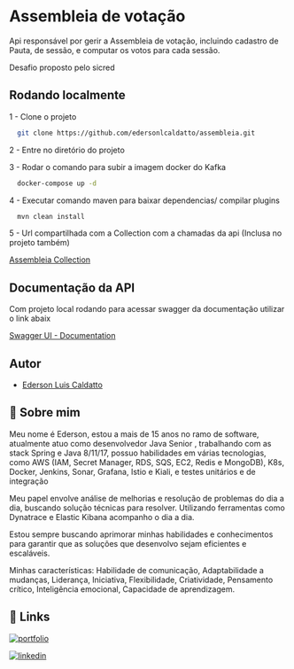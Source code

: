 
# Assembleia de votação

Api responsável por gerir a Assembleia de votação, incluindo cadastro de Pauta, de sessão, e computar os votos para cada sessão.

Desafio proposto pelo sicred




## Rodando localmente

1 - Clone o projeto

```bash
  git clone https://github.com/edersonlcaldatto/assembleia.git
```

2 - Entre no diretório do projeto


3 - Rodar o comando para subir a imagem docker do Kafka

```bash
  docker-compose up -d
```

4 - Executar comando maven para baixar dependencias/ compilar plugins 

```bash
  mvn clean install
```

5 - Url compartilhada com a Collection com a chamadas da api (Inclusa no projeto também)

[Assembleia Collection](https://www.postman.com/edersoncaldatto/workspace/dbc-sicredi/collection/9662310-f80c0b4b-23d4-4961-8248-0e88a75ac5fa?action=share&creator=9662310)





## Documentação da API

Com projeto local rodando para acessar swagger da documentação utilizar o link abaix

[Swagger UI - Documentation](localhost:8001/swagger-ui/index.html)



## Autor


- [Ederson Luis Caldatto](https://github.com/edersonlcaldatto)


## 🚀 Sobre mim

Meu nome é Ederson, estou a mais de 15 anos no ramo de software, atualmente atuo como desenvolvedor Java Senior , trabalhando com as stack Spring e Java 8/11/17, possuo habilidades em várias tecnologias, como AWS (IAM, Secret Manager, RDS, SQS, EC2, Redis e MongoDB), K8s, Docker, Jenkins, Sonar, Grafana, Istio e Kiali, e testes unitários e de integração

Meu papel envolve análise de melhorias e resolução de problemas do dia a dia, buscando solução técnicas para resolver. Utilizando ferramentas como Dynatrace e Elastic Kibana acompanho o dia a dia.

Estou sempre buscando aprimorar minhas habilidades e conhecimentos para garantir que as soluções que desenvolvo sejam eficientes e escaláveis.

Minhas características: 
Habilidade de comunicação, Adaptabilidade a mudanças, Liderança, Iniciativa, Flexibilidade, Criatividade, Pensamento crítico, Inteligência emocional, Capacidade de aprendizagem.




## 🔗 Links
[![portfolio](https://img.shields.io/badge/my_portfolio-000?style=for-the-badge&logo=ko-fi&logoColor=white)](https://github.com/edersonlcaldatto/)

[![linkedin](https://img.shields.io/badge/linkedin-0A66C2?style=for-the-badge&logo=linkedin&logoColor=white)](https://www.linkedin.com/in/ederson-caldatto/)
